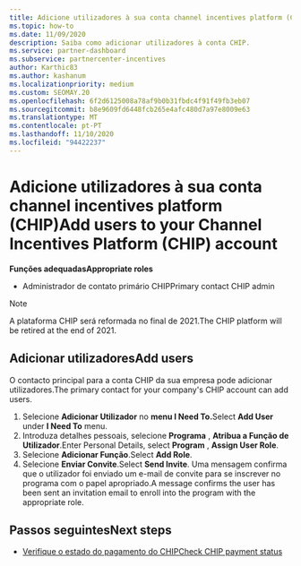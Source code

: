 ```yaml
---
title: Adicione utilizadores à sua conta channel incentives platform (CHIP)
ms.topic: how-to
ms.date: 11/09/2020
description: Saiba como adicionar utilizadores à conta CHIP.
ms.service: partner-dashboard
ms.subservice: partnercenter-incentives
author: Karthic83
ms.author: kashanum
ms.localizationpriority: medium
ms.custom: SEOMAY.20
ms.openlocfilehash: 6f2d6125008a78af9b0b31fbdc4f91f49fb3eb07
ms.sourcegitcommit: b8e9609fd6448fcb265e4afc480d7a97e8009e63
ms.translationtype: MT
ms.contentlocale: pt-PT
ms.lasthandoff: 11/10/2020
ms.locfileid: "94422237"
---
```

# <a name="add-users-to-your-channel-incentives-platform-chip-account"></a><span data-ttu-id="8f13a-103">Adicione utilizadores à sua conta channel incentives platform (CHIP)</span><span class="sxs-lookup"><span data-stu-id="8f13a-103">Add users to your Channel Incentives Platform (CHIP) account</span></span>

<span data-ttu-id="8f13a-104">**Funções adequadas**</span><span class="sxs-lookup"><span data-stu-id="8f13a-104">**Appropriate roles**</span></span>

- <span data-ttu-id="8f13a-105">Administrador de contato primário CHIP</span><span class="sxs-lookup"><span data-stu-id="8f13a-105">Primary contact CHIP admin</span></span>
 
>[!NOTE]
><span data-ttu-id="8f13a-106">A plataforma CHIP será reformada no final de 2021.</span><span class="sxs-lookup"><span data-stu-id="8f13a-106">The CHIP platform will be retired at the end of 2021.</span></span>

## <a name="add-users"></a><span data-ttu-id="8f13a-107">Adicionar utilizadores</span><span class="sxs-lookup"><span data-stu-id="8f13a-107">Add users</span></span>

<span data-ttu-id="8f13a-108">O contacto principal para a conta CHIP da sua empresa pode adicionar utilizadores.</span><span class="sxs-lookup"><span data-stu-id="8f13a-108">The primary contact for your company's CHIP account can add users.</span></span>

1. <span data-ttu-id="8f13a-109">Selecione **Adicionar Utilizador** no **menu I Need To.**</span><span class="sxs-lookup"><span data-stu-id="8f13a-109">Select **Add User** under **I Need To** menu.</span></span>
2. <span data-ttu-id="8f13a-110">Introduza detalhes pessoais, selecione **Programa** , **Atribua a Função de Utilizador**.</span><span class="sxs-lookup"><span data-stu-id="8f13a-110">Enter Personal Details, select **Program** , **Assign User Role**.</span></span>
3. <span data-ttu-id="8f13a-111">Selecione **Adicionar Função**.</span><span class="sxs-lookup"><span data-stu-id="8f13a-111">Select **Add Role**.</span></span>
4. <span data-ttu-id="8f13a-112">Selecione **Enviar Convite**.</span><span class="sxs-lookup"><span data-stu-id="8f13a-112">Select **Send Invite**.</span></span>
<span data-ttu-id="8f13a-113">Uma mensagem confirma que o utilizador foi enviado um e-mail de convite para se inscrever no programa com o papel apropriado.</span><span class="sxs-lookup"><span data-stu-id="8f13a-113">A message confirms the user has been sent an invitation email to enroll into the program with the appropriate role.</span></span>

## <a name="next-steps"></a><span data-ttu-id="8f13a-114">Passos seguintes</span><span class="sxs-lookup"><span data-stu-id="8f13a-114">Next steps</span></span>

- [<span data-ttu-id="8f13a-115">Verifique o estado do pagamento do CHIP</span><span class="sxs-lookup"><span data-stu-id="8f13a-115">Check CHIP payment status</span></span>](chip-payment-status.md)